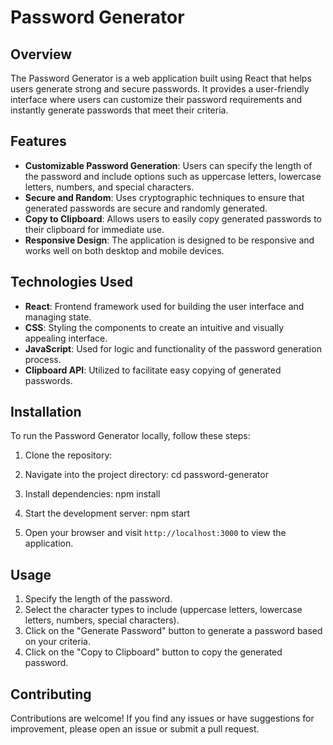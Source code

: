# Password Generator

## Overview

The Password Generator is a web application built using React that helps users generate strong and secure passwords. It provides a user-friendly interface where users can customize their password requirements and instantly generate passwords that meet their criteria.

## Features

- **Customizable Password Generation**: Users can specify the length of the password and include options such as uppercase letters, lowercase letters, numbers, and special characters.
- **Secure and Random**: Uses cryptographic techniques to ensure that generated passwords are secure and randomly generated.
- **Copy to Clipboard**: Allows users to easily copy generated passwords to their clipboard for immediate use.
- **Responsive Design**: The application is designed to be responsive and works well on both desktop and mobile devices.

## Technologies Used

- **React**: Frontend framework used for building the user interface and managing state.
- **CSS**: Styling the components to create an intuitive and visually appealing interface.
- **JavaScript**: Used for logic and functionality of the password generation process.
- **Clipboard API**: Utilized to facilitate easy copying of generated passwords.

## Installation

To run the Password Generator locally, follow these steps:

1. Clone the repository:

2. Navigate into the project directory: cd password-generator

3. Install dependencies: npm install

4.  Start the development server: npm start 
 
5. Open your browser and visit `http://localhost:3000` to view the application.

## Usage

1. Specify the length of the password.
2. Select the character types to include (uppercase letters, lowercase letters, numbers, special characters).
3. Click on the "Generate Password" button to generate a password based on your criteria.
4. Click on the "Copy to Clipboard" button to copy the generated password.

## Contributing

Contributions are welcome! If you find any issues or have suggestions for improvement, please open an issue or submit a pull request. 

   
